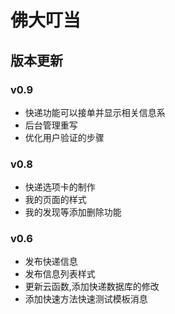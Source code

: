 # 佛大叮当

## 版本更新

### v0.9
- 快递功能可以接单并显示相关信息系
- 后台管理重写
- 优化用户验证的步骤


### v0.8
- 快递选项卡的制作
- 我的页面的样式
- 我的发现等添加删除功能


### v0.6

- 发布快递信息
- 发布信息列表样式
- 更新云函数,添加快递数据库的修改
- 添加快速方法快速测试模板消息

